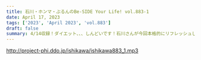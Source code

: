 ```yaml
---
title: 石川・ホンマ・ぶるんのBe-SIDE Your Life! vol.883-1
date: April 17, 2023
tags: ['2023', 'April 2023', 'vol.883']
draft: false
summary: 4/14収録！ダイエット、、、しんどいです！石川さんが今回本格的にリフレッシュします！
---
```


http://project-phi.ddo.jp/ishikawa/ishikawa883_1.mp3